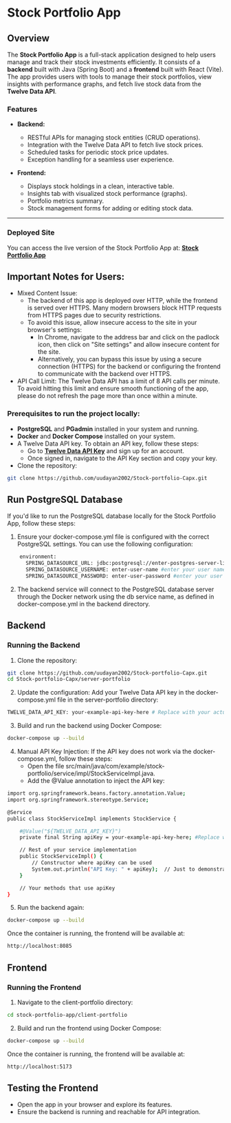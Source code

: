 # Stock Portfolio App

## Overview
The **Stock Portfolio App** is a full-stack application designed to help users manage and track their stock investments efficiently. It consists of a **backend** built with Java (Spring Boot) and a **frontend** built with React (Vite). The app provides users with tools to manage their stock portfolios, view insights with performance graphs, and fetch live stock data from the **Twelve Data API**.

### Features
- **Backend:**
  - RESTful APIs for managing stock entities (CRUD operations).
  - Integration with the Twelve Data API to fetch live stock prices.
  - Scheduled tasks for periodic stock price updates.
  - Exception handling for a seamless user experience.

- **Frontend:**
  - Displays stock holdings in a clean, interactive table.
  - Insights tab with visualized stock performance (graphs).
  - Portfolio metrics summary.
  - Stock management forms for adding or editing stock data.

---

### Deployed Site
You can access the live version of the Stock Portfolio App at:
**[Stock Portfolio App](https://portfoliostock.netlify.app/)**

## Important Notes for Users:
- Mixed Content Issue:
    - The backend of this app is deployed over HTTP, while the frontend is served over HTTPS. Many modern browsers block HTTP requests from HTTPS pages due to security restrictions.
    - To avoid this issue, allow insecure access to the site in your browser's settings:
        - In Chrome, navigate to the address bar and click on the padlock icon, then click on "Site settings" and allow insecure content for the site.
        - Alternatively, you can bypass this issue by using a secure connection (HTTPS) for the backend or configuring the frontend to communicate with the backend over HTTPS.
- API Call Limit: The Twelve Data API has a limit of 8 API calls per minute. To avoid hitting this limit and ensure smooth functioning of the app, please do not refresh the page more than once within a minute.

### Prerequisites to run the project locally:
- **PostgreSQL** and **PGadmin** installed in your system and running.
- **Docker** and **Docker Compose** installed on your system.
- A Twelve Data API key. To obtain an API key, follow these steps:
    - Go to **[Twelve Data API Key](https://twelvedata.com/register)** and sign up for an account.
    - Once signed in, navigate to the API Key section and copy your key.
- Clone the repository:
```bash
git clone https://github.com/uudayan2002/Stock-portfolio-Capx.git
```

## Run PostgreSQL Database
If you'd like to run the PostgreSQL database locally for the Stock Portfolio App, follow these steps:
1. Ensure your docker-compose.yml file is configured with the correct PostgreSQL settings. You can use the following configuration:
```bash
    environment:
      SPRING_DATASOURCE_URL: jdbc:postgresql://enter-postgres-server-link/enter-db-name # enter your db link(It should look like, localhost:5432) and your db name
      SPRING_DATASOURCE_USERNAME: enter-user-name #enter your user name
      SPRING_DATASOURCE_PASSWORD: enter-user-password #enter your user password
```
2. The backend service will connect to the PostgreSQL database server through the Docker network using the db service name, as defined in docker-compose.yml in the backend directory.

## Backend

### Running the Backend
1. Clone the repository:
```bash
git clone https://github.com/uudayan2002/Stock-portfolio-Capx.git
cd Stock-portfolio-Capx/server-portfolio
```

2. Update the configuration:
    Add your Twelve Data API key in the docker-compose.yml file in the server-portfolio directory:
```bash
TWELVE_DATA_API_KEY: your-example-api-key-here # Replace with your actual API key
```

3. Build and run the backend using Docker Compose:
```bash
docker-compose up --build
```
4. Manual API Key Injection: If the API key does not work via the docker-compose.yml, follow these steps:
    - Open the file src/main/java/com/example/stock-portfolio/service/impl/StockServiceImpl.java.
    - Add the @Value annotation to inject the API key:
```bash
import org.springframework.beans.factory.annotation.Value;
import org.springframework.stereotype.Service;

@Service
public class StockServiceImpl implements StockService {

    #@Value("${TWELVE_DATA_API_KEY}")
    private final String apiKey = your-example-api-key-here; #Replace with your actual API key and remove the key from docker-compose.yml

    // Rest of your service implementation
    public StockServiceImpl() {
        // Constructor where apiKey can be used
        System.out.println("API Key: " + apiKey);  // Just to demonstrate usage (remove this line in production)
    }

    // Your methods that use apiKey
}
```
5. Run the backend again:
```bash
docker-compose up --build
```
Once the container is running, the frontend will be available at:
```bash
http://localhost:8085
```

## Frontend

### Running the Frontend
1. Navigate to the client-portfolio directory:
```bash
cd stock-portfolio-app/client-portfolio
```

2. Build and run the frontend using Docker Compose:
```bash
docker-compose up --build
```

Once the container is running, the frontend will be available at:
```bash
http://localhost:5173
```

## Testing the Frontend
- Open the app in your browser and explore its features.
- Ensure the backend is running and reachable for API integration.